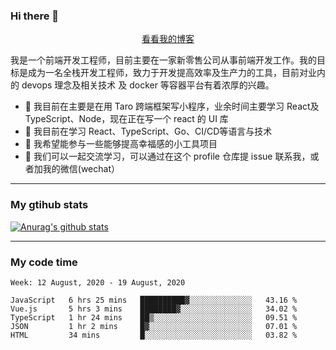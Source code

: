 ### Hi there 👋

<p align="center">
  <a href="https://real-jacket.github.io/">看看我的博客</a>
</p>

我是一个前端开发工程师，目前主要在一家新零售公司从事前端开发工作。我的目标是成为一名全栈开发工程师，致力于开发提高效率及生产力的工具，目前对业内的 devops 理念及相关技术 及 docker 等容器平台有着浓厚的兴趣。

- 🔭 我目前在主要是在用 Taro 跨端框架写小程序，业余时间主要学习 React及 TypeScript、Node，现在正在写一个 react 的 UI 库 
- 🌱 我目前在学习 React、TypeScript、Go、CI/CD等语言与技术
- 👯 我希望能参与一些能够提高幸福感的小工具项目
- 💬 我们可以一起交流学习，可以通过在这个 profile 仓库提 issue 联系我，或者加我的微信(wechat）

***

### My gtihub stats

[![Anurag's github stats](https://github-readme-stats.vercel.app/api?username=real-jacket)](https://github.com/anuraghazra/github-readme-stats)

***

### My code time

<!--START_SECTION:waka-->
```text
Week: 12 August, 2020 - 19 August, 2020

JavaScript   6 hrs 25 mins   ██████████▓░░░░░░░░░░░░░░   43.16 % 
Vue.js       5 hrs 3 mins    ████████▓░░░░░░░░░░░░░░░░   34.02 % 
TypeScript   1 hr 24 mins    ██▒░░░░░░░░░░░░░░░░░░░░░░   09.51 % 
JSON         1 hr 2 mins     █▓░░░░░░░░░░░░░░░░░░░░░░░   07.01 % 
HTML         34 mins         █░░░░░░░░░░░░░░░░░░░░░░░░   03.82 % 
```
<!--END_SECTION:waka-->
